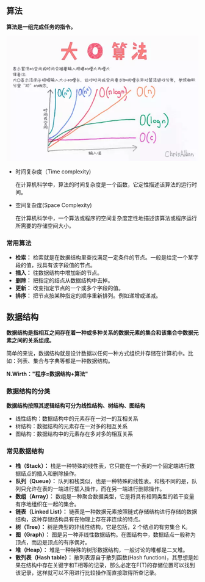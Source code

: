 ## 算法

**算法是一组完成任务的指令。**

![](static/imgs/o.png)

- 时间复杂度（Time complexity)

  在计算机科学中，算法的时间复杂度是一个函数，它定性描述该算法的运行时间。
- 空间复杂度(Space Complexity)

  在计算机科学中，一个算法或程序的空间复杂度定性地描述该算法或程序运行所需要的存储空间大小。

### 常用算法

- **检索：** 检索就是在数据结构里查找满足一定条件的节点。一般是给定一个某字段的值，找具有该字段值的节点。
- **插入：** 往数据结构中增加新的节点。
- **删除：** 把指定的结点从数据结构中去掉。
- **更新：** 改变指定节点的一个或多个字段的值。
- **排序：** 把节点按某种指定的顺序重新排列。例如递增或递减。



## 数据结构

**数据结构是指相互之间存在着一种或多种关系的数据元素的集合和该集合中数据元素之间的关系组成。**

简单的来说，数据结构就是设计数据以任何一种方式组织并存储在计算机中。比如：列表、集合与字典等都是一种数据结构。

**N.Wirth："程序=数据结构+算法"**

### 数据结构的分类

**数据结构按照其逻辑结构可分为线性结构、树结构、图结构**

- 线性结构：数据结构中的元素存在一对一的互相关系
- 树结构：数据结构的元素存在一对多的相互关系
- 图结构：数据结构中的元素存在多对多的相互关系

### 常见数据结构

- **栈（Stack）：** 栈是一种特殊的线性表，它只能在一个表的一个固定端进行数据结点的插入和删除操作。
- **队列（Queue）：** 队列和栈类似，也是一种特殊的线性表。和栈不同的是，队列只允许在表的一端进行插入操作，而在另一端进行删除操作。
- **数组（Array）：** 数组是一种聚合数据类型，它是将具有相同类型的若干变量有序地组织在一起的集合。
- **链表（Linked List）：** 链表是一种数据元素按照链式存储结构进行存储的数据结构，这种存储结构具有在物理上存在非连续的特点。
- **树（Tree）：** 树是典型的非线性结构，它是包括，2 个结点的有穷集合 K。
- **图（Graph）：** 图是另一种非线性数据结构。在图结构中，数据结点一般称为顶点，而边是顶点的有序偶对。
- **堆（Heap）：** 堆是一种特殊的树形数据结构，一般讨论的堆都是二叉堆。
- **散列表（Hash table）：** 散列表源自于散列函数(Hash function)，其思想是如果在结构中存在关键字和T相等的记录，那么必定在F(T)的存储位置可以找到该记录，这样就可以不用进行比较操作而直接取得所查记录。

